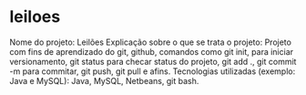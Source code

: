 # leiloes

Nome do projeto: Leilões
Explicação sobre o que se trata o projeto: Projeto com fins de aprendizado do git, github, comandos como git init, para iniciar versionamento, git status para checar status do projeto, git add ., git commit -m para commitar, git push, git pull e afins.
Tecnologias utilizadas (exemplo: Java e MySQL): Java, MySQL, Netbeans, git bash.
